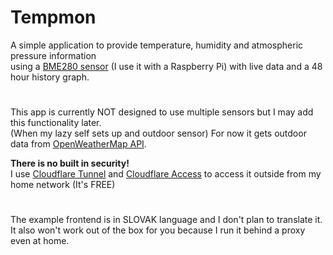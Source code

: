# Tempmon
A simple application to provide temperature, humidity and atmospheric pressure information\
using a [BME280 sensor](https://www.embeddedadventures.com/datasheets/BME280.pdf) (I use it with a Raspberry Pi) with live data and a 48 hour history graph.

#
This app is currently NOT designed to use multiple sensors but I may add this functionality later.\
(When my lazy self sets up and outdoor sensor) For now it gets outdoor data from [OpenWeatherMap API](https://openweathermap.org/api).

**There is no built in security!**\
I use [Cloudflare Tunnel](https://www.cloudflare.com/products/tunnel/) and [Cloudflare Access](https://www.cloudflare.com/zero-trust/products/access/) to access it outside from my home network (It's FREE)

#
The example frontend is in SLOVAK language and I don't plan to translate it.\
It also won't work out of the box for you because I run it behind a proxy even at home.
